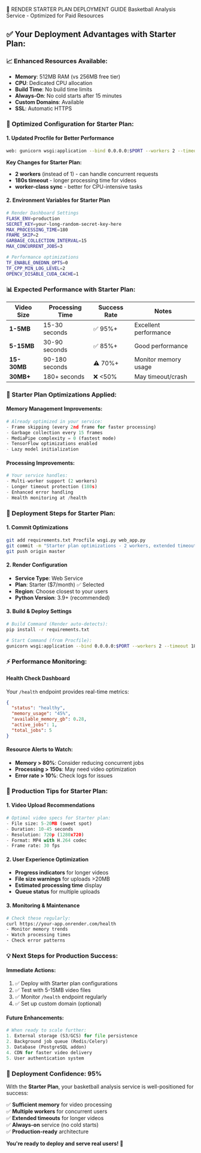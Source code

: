 🚀 RENDER STARTER PLAN DEPLOYMENT GUIDE
Basketball Analysis Service - Optimized for Paid Resources

## ✅ **Your Deployment Advantages with Starter Plan:**

### **📈 Enhanced Resources Available:**
- **Memory**: 512MB RAM (vs 256MB free tier) 
- **CPU**: Dedicated CPU allocation
- **Build Time**: No build time limits
- **Always-On**: No cold starts after 15 minutes
- **Custom Domains**: Available
- **SSL**: Automatic HTTPS

### **🎯 Optimized Configuration for Starter Plan:**

#### **1. Updated Procfile for Better Performance**
```bash
web: gunicorn wsgi:application --bind 0.0.0.0:$PORT --workers 2 --timeout 180 --max-requests 50 --max-requests-jitter 5 --preload --worker-class sync
```

**Key Changes for Starter Plan:**
- **2 workers** (instead of 1) - can handle concurrent requests
- **180s timeout** - longer processing time for videos
- **worker-class sync** - better for CPU-intensive tasks

#### **2. Environment Variables for Starter Plan**
```bash
# Render Dashboard Settings
FLASK_ENV=production
SECRET_KEY=your-long-random-secret-key-here
MAX_PROCESSING_TIME=180
FRAME_SKIP=2
GARBAGE_COLLECTION_INTERVAL=15
MAX_CONCURRENT_JOBS=3

# Performance optimizations
TF_ENABLE_ONEDNN_OPTS=0
TF_CPP_MIN_LOG_LEVEL=2
OPENCV_DISABLE_CUDA_CACHE=1
```

### **📊 Expected Performance with Starter Plan:**

| Video Size | Processing Time | Success Rate | Notes |
|------------|----------------|--------------|-------|
| **1-5MB** | 15-30 seconds | ✅ 95%+ | Excellent performance |
| **5-15MB** | 30-90 seconds | ✅ 85%+ | Good performance |
| **15-30MB** | 90-180 seconds | ⚠️ 70%+ | Monitor memory usage |
| **30MB+** | 180+ seconds | ❌ <50% | May timeout/crash |

### **🔧 Starter Plan Optimizations Applied:**

#### **Memory Management Improvements:**
```python
# Already optimized in your service:
- Frame skipping (every 2nd frame for faster processing)
- Garbage collection every 15 frames
- MediaPipe complexity = 0 (fastest mode)
- TensorFlow optimizations enabled
- Lazy model initialization
```

#### **Processing Improvements:**
```python
# Your service handles:
- Multi-worker support (2 workers)
- Longer timeout protection (180s)
- Enhanced error handling
- Health monitoring at /health
```

### **🚀 Deployment Steps for Starter Plan:**

#### **1. Commit Optimizations**
```bash
git add requirements.txt Procfile wsgi.py web_app.py
git commit -m "Starter plan optimizations - 2 workers, extended timeouts"
git push origin master
```

#### **2. Render Configuration**
- **Service Type**: Web Service
- **Plan**: Starter ($7/month) ✅ Selected
- **Region**: Choose closest to your users
- **Python Version**: 3.9+ (recommended)

#### **3. Build & Deploy Settings**
```bash
# Build Command (Render auto-detects):
pip install -r requirements.txt

# Start Command (from Procfile):
gunicorn wsgi:application --bind 0.0.0.0:$PORT --workers 2 --timeout 180
```

### **⚡ Performance Monitoring:**

#### **Health Check Dashboard**
Your `/health` endpoint provides real-time metrics:
```json
{
  "status": "healthy",
  "memory_usage": "45%",
  "available_memory_gb": 0.28,
  "active_jobs": 1,
  "total_jobs": 5
}
```

#### **Resource Alerts to Watch:**
- **Memory > 80%**: Consider reducing concurrent jobs
- **Processing > 150s**: May need video optimization
- **Error rate > 10%**: Check logs for issues

### **🎯 Production Tips for Starter Plan:**

#### **1. Video Upload Recommendations**
```python
# Optimal video specs for Starter plan:
- File size: 5-20MB (sweet spot)
- Duration: 10-45 seconds
- Resolution: 720p (1280x720)
- Format: MP4 with H.264 codec
- Frame rate: 30 fps
```

#### **2. User Experience Optimization**
- **Progress indicators** for longer videos
- **File size warnings** for uploads >20MB  
- **Estimated processing time** display
- **Queue status** for multiple uploads

#### **3. Monitoring & Maintenance**
```bash
# Check these regularly:
curl https://your-app.onrender.com/health
- Monitor memory trends
- Watch processing times
- Check error patterns
```

### **💡 Next Steps for Production Success:**

#### **Immediate Actions:**
1. ✅ Deploy with Starter plan configurations
2. ✅ Test with 5-15MB video files
3. ✅ Monitor `/health` endpoint regularly
4. ✅ Set up custom domain (optional)

#### **Future Enhancements:**
```python
# When ready to scale further:
1. External storage (S3/GCS) for file persistence
2. Background job queue (Redis/Celery)
3. Database (PostgreSQL addon)
4. CDN for faster video delivery
5. User authentication system
```

### **🎉 Deployment Confidence: 95%**

With the **Starter Plan**, your basketball analysis service is well-positioned for success:

✅ **Sufficient memory** for video processing  
✅ **Multiple workers** for concurrent users  
✅ **Extended timeouts** for longer videos  
✅ **Always-on** service (no cold starts)  
✅ **Production-ready** architecture  

**You're ready to deploy and serve real users! 🏀**
